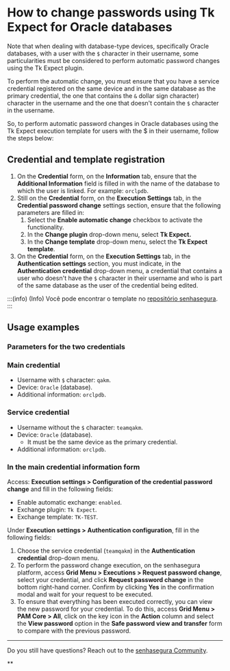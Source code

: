 # How to change passwords using Tk Expect for Oracle databases

Note that when dealing with database-type devices, specifically Oracle databases, with a user with the `$` character in their username, some particularities must be considered to perform automatic password changes using the Tk Expect plugin.

To perform the automatic change, you must ensure that you have a service credential registered on the same device and in the same database as the primary credential, the one that contains the `&` dollar sign character) character in the username and the one that doesn't contain the `$` character in the username.

So, to perform automatic password changes in Oracle databases using the Tk Expect execution template for users with the $ in their username, follow the steps below:

## Credential and template registration

1. On the **Credential** form, on the **Information** tab, ensure that the **Additional Information** field is filled in with the name of the database to which the user is linked. For example: `orclpdb`.
2. Still on the **Credential** form, on the **Execution Settings** tab, in the **Credential password change** settings section, ensure that the following parameters are filled in:
   1. Select the **Enable automatic change** checkbox to activate the functionality.
   2. In the **Change plugin** drop-down menu, select **Tk Expect.**
   3. In the **Change template** drop-down menu, select the **Tk Expect template**.
3. On the **Credential** form, on the **Execution Settings** tab, in the **Authentication settings** section, you must indicate, in the **Authentication credential** drop-down menu, a credential that contains a user who doesn't have the `$` character in their username and who is part of the same database as the user of the credential being edited.

:::(info) (Info)
Você pode encontrar o template no [repositório senhasegura](https://github.com/senhasegura/execution-templates).
:::

## Usage examples
### Parameters for the two credentials
### Main credential

* Username with `$` character: `qakm`.
* Device: `Oracle` (database).
* Additional information: `orclpdb`.

### Service credential

* Username without the `$` character: `teamqakm`.
* Device: `Oracle` (database).
  * It must be the same device as the primary credential.
* Additional information: `orclpdb`.

### In the main credential information form

Access: **Execution settings > Configuration of the credential password change** and fill in the following fields:

* Enable automatic exchange: `enabled`.
* Exchange plugin: `Tk Expect`.
* Exchange template: `TK-TEST`.

Under **Execution settings > Authentication configuration**, fill in the following fields:

1. Choose the service credential (`teamqakm`) in the **Authentication credential** drop-down menu.
2. To perform the password change execution, on the senhasegura platform, access **Grid Menu > Executions > Request password change**, select your credential, and click **Request password change** in the bottom right-hand corner. Confirm by clicking **Yes** in the confirmation modal and wait for your request to be executed.
3. To ensure that everything has been executed correctly, you can view the new password for your credential. To do this, access **Grid Menu > PAM Core > All**, click on the key icon in the **Action** column and select the **View password** option in the **Safe password view and transfer** form to compare with the previous password.

---

Do you still have questions? Reach out to the [senhasegura Community](https://community.senhasegura.io/).

**
